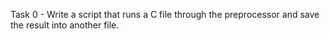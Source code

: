 Task 0 - Write a script that runs a C file through the preprocessor and save the result into another file.

